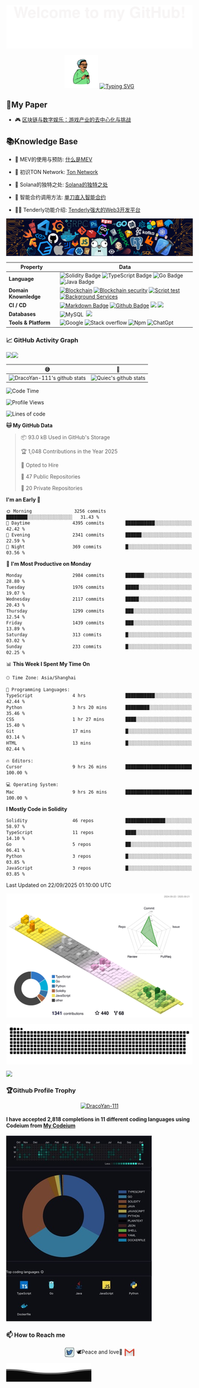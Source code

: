 ![](assets/Bottom_up.svg)

<!--   my-ticker -->
<p align="center">
  <img src="assets/peep.png" alt="Your PNG" width="90" height="90">
    <a href="https://git.io/typing-svg">
    <img src="https://readme-typing-svg.demolab.com?font=Fira+Code&size=23&pause=1000&random=false&width=435&lines=Hello+everyone%2CWhat's+good%F0%9F%98%8A;Welcome+to+my+Github%F0%9F%AB%A3;My+name+is+Draco+Yan%F0%9F%91%A6;Master+Solidity%2CJava%2CGo%2CTs%2CJs%F0%9F%AB%B6;I+like+%F0%9F%8E%B5+%F0%9F%96%A5%EF%B8%8F+%F0%9F%A7%97+%F0%9F%8F%8B%EF%B8%8F+%F0%9F%8F%8A+%F0%9F%8F%93;Still+learning+more%F0%9F%93%96;Peace%F0%9F%95%8A%EF%B8%8F+and+love%F0%9F%A9%B7" alt="Typing SVG" />
  </a>
</p>

<!--   my-paper -->
## 📃My Paper

- 🎮 [区块链与数字娱乐：游戏产业的去中心化与挑战](assets/区块链与数字娱乐：游戏产业的去中心化与挑战.pdf)

<!--   my-Knowledge Base -->
## 📚Knowledge Base

- 🤝 MEV的使用与预防: [什么是MEV](https://private-thursday-1d0.notion.site/MEV-111655235e348000b1cdd1caa3392190?pvs=4)

- 🔭 初识TON Network: [Ton Network](https://private-thursday-1d0.notion.site/Ton-Network-7c5f9699252642149a13f43aea0c4f24?pvs=4)

- 🌱 Solana的独特之处: [Solana的独特之处](https://private-thursday-1d0.notion.site/Solana-a86960bf338d42e38ea6045d00111973?pvs=4)

- 👯 智能合约调用方法: [单刀直入智能合约](https://private-thursday-1d0.notion.site/ecec80a9d3b04896baac7a4f67265c14?pvs=4)

- 👨‍💻 Tenderly功能介绍: [Tenderly强大的Web3开发平台](https://private-thursday-1d0.notion.site/Tenderly-Web3-111655235e348009a14bd04d87cd1ecd?pvs=25)

<!--   my-header-img -->
![](assets/header_.png)

<!--   my-skils -->

| Property                                       | Data                                                                                                                                                                                                                                                                                                                                                                                                                                                                                                                                                                                                                                                                                                                                                                                                                                                                                                                                                                                                                                                                                                                                                                                                                                                                                                                                                                                                                                                                                                                                                                                                                                                                                                                                                                                                            |
|------------------------------------------------|-----------------------------------------------------------------------------------------------------------------------------------------------------------------------------------------------------------------------------------------------------------------------------------------------------------------------------------------------------------------------------------------------------------------------------------------------------------------------------------------------------------------------------------------------------------------------------------------------------------------------------------------------------------------------------------------------------------------------------------------------------------------------------------------------------------------------------------------------------------------------------------------------------------------------------------------------------------------------------------------------------------------------------------------------------------------------------------------------------------------------------------------------------------------------------------------------------------------------------------------------------------------------------------------------------------------------------------------------------------------------------------------------------------------------------------------------------------------------------------------------------------------------------------------------------------------------------------------------------------------------------------------------------------------------------------------------------------------------------------------------------------------------------------------------------------------|
| **Language**                              | ![Solidity Badge](https://img.shields.io/badge/-Solidity-3776AB?style=flat&logo=Solidity&logoColor=white) ![TypeScript Badge](https://img.shields.io/badge/-TypeScript-3776AB?style=flat&logo=TypeScript&logoColor=white) ![Go Badge](https://img.shields.io/badge/-Go-3776AB?style=flat&logo=go&logoColor=white) ![Java Badge](https://img.shields.io/badge/-Java-3776AB?style=flat&logo=Java&logoColor=white)                                                                                                                                                                                                                                                                                                                                                                                                                                                                                                                                                                                                                                                                                                                                                                                                                                                                                                                                                                                                                                                                                                                                                                                                                                                                                                                                                                                                 |
| **Domain Knownledge**                          | [![Blockchain](https://img.shields.io/badge/-Blockchain-01D277?style=flat&logoColor=white)](https://github.com/DracoYan-111?tab=repositories&q=&type=&language=solidity&sort=) [![Blockchain security](https://img.shields.io/badge/-Blockchain%20security-FAB040?style=flat&logoColor=white)](https://github.com/DracoYan-111?tab=repositories&q=&type=&language=solidity&sort=) [![Script test](https://img.shields.io/badge/-Script%20test-4C8CBF?style=flat&logoColor=white)](https://github.com/DracoYan-111?tab=repositories&q=&type=&language=typescript&sort=) [![Background Services](https://img.shields.io/badge/-Background%20Services-FF6600?style=flat&logoColor=white)](https://github.com/DracoYan-111?tab=repositories&q=&type=&language=go&sort=)                                                                                                                                                                                                                                                                                                                                                                                                                                                                                                                                                                                                                                                                                                                                                                                                                                                                                                                                                                                                                                                 |
| **CI / CD**                                    | [![Markdown Badge](https://img.shields.io/badge/-Markdown-2088FF?style=flat&logo=Markdown&logoColor=white)](https://github.com/DracoYan-111/DracoYan-111) [![Github Badge](https://img.shields.io/badge/-Github%20-2088FF?style=flat&logo=Github&logoColor=white)](https://github.com/DracoYan-111) [![](https://img.shields.io/badge/-Docker-2496ED?style=flat-square&logo=docker&logoColor=white)](https://www.docker.com)  [![](https://img.shields.io/badge/-VS_Code-007ACC?style=flat-square&logo=visual-studio-code&logoColor=white)](https://code.visualstudio.com)                                                                                                                                                                                                                                                                                                                                                                                                                                                                                                                                                                                                                                                                                                                                                                                                                                                                                                                                                                                                                                                                                                                                                                                                                                                                                                                                                                                                                                                                                     |
| **Databases**                                  | ![MySQL](https://img.shields.io/badge/-MySQL-444444?style=flat&logo=MySQL)&nbsp; [![](https://img.shields.io/badge/-PostgreSQL-336791?style=flat-square&logo=postgresql&logoColor=white)](https://www.postgresql.org)                                                                                                                                                                                                                                                                                                                                                                                                                                                                                                                                                                                                                                                                                                                                                                                                                                                                                                                                                                                                                         |
| **Tools & Platform**                           | ![Google](https://img.shields.io/badge/Google-F9AB00?style=for-the-badge&logo=google&color=525252) ![Stack overflow](https://img.shields.io/badge/StackOverflow-27338e?style=for-the-badge&logo=stackoverflow&logoColor=white) ![Npm](https://img.shields.io/badge/NPM-E34F26?style=for-the-badge&logo=Npm&logoColor=white) ![ChatGpt](https://img.shields.io/badge/ChatGpt-E34F26?style=for-the-badge&logo=openai&logoColor=white)                                                                                                                                                                                                                                                                                                                                                                                                                                                                                                                                                                                                                                                                                                                                                                                                                                                                                                                                                                                                                                                                                                                                                                                 |

<!--   GitHub stats graph -->
### 📈 GitHub Activity Graph

![](http://github-profile-summary-cards.vercel.app/api/cards/stats?username=DracoYan-111&theme=2077)<img src="https://github-readme-streak-stats.herokuapp.com/?user=DracoYan-111"/>

|😅                                                                                                                                                      |         🤪                                                                                                              |
|--------------------------------------------------------------------------------------------------------------------------------------------------------|--------------------------------------------------------------------------------------------------------------------------|
| ![DracoYan-111's github stats](https://github-readme-stats.vercel.app/api?username=DracoYan-111&show_icons=true&theme=radical&include_all_commits=true) | ![Quiec's github stats](https://github-readme-stats.vercel.app/api/top-langs/?username=DracoYan-111&theme=radical&layout=compact) |

<!--START_SECTION:waka-->
![Code Time](http://img.shields.io/badge/Code%20Time-667%20hrs%2010%20mins-blue)

![Profile Views](http://img.shields.io/badge/Profile%20Views-18-blue)

![Lines of code](https://img.shields.io/badge/From%20Hello%20World%20I%27ve%20Written-17.1%20million%20lines%20of%20code-blue)

**🐱 My GitHub Data** 

> 📦 93.0 kB Used in GitHub's Storage 
 > 
> 🏆 1,048 Contributions in the Year 2025
 > 
> 💼 Opted to Hire
 > 
> 📜 47 Public Repositories 
 > 
> 🔑 20 Private Repositories 
 > 
**I'm an Early 🐤** 

```text
🌞 Morning                3256 commits        ████████░░░░░░░░░░░░░░░░░   31.43 % 
🌆 Daytime                4395 commits        ███████████░░░░░░░░░░░░░░   42.42 % 
🌃 Evening                2341 commits        ██████░░░░░░░░░░░░░░░░░░░   22.59 % 
🌙 Night                  369 commits         █░░░░░░░░░░░░░░░░░░░░░░░░   03.56 % 
```
📅 **I'm Most Productive on Monday** 

```text
Monday                   2984 commits        ███████░░░░░░░░░░░░░░░░░░   28.80 % 
Tuesday                  1976 commits        █████░░░░░░░░░░░░░░░░░░░░   19.07 % 
Wednesday                2117 commits        █████░░░░░░░░░░░░░░░░░░░░   20.43 % 
Thursday                 1299 commits        ███░░░░░░░░░░░░░░░░░░░░░░   12.54 % 
Friday                   1439 commits        ███░░░░░░░░░░░░░░░░░░░░░░   13.89 % 
Saturday                 313 commits         █░░░░░░░░░░░░░░░░░░░░░░░░   03.02 % 
Sunday                   233 commits         █░░░░░░░░░░░░░░░░░░░░░░░░   02.25 % 
```


📊 **This Week I Spent My Time On** 

```text
🕑︎ Time Zone: Asia/Shanghai

💬 Programming Languages: 
TypeScript               4 hrs               ███████████░░░░░░░░░░░░░░   42.44 % 
Python                   3 hrs 20 mins       █████████░░░░░░░░░░░░░░░░   35.46 % 
CSS                      1 hr 27 mins        ████░░░░░░░░░░░░░░░░░░░░░   15.40 % 
Git                      17 mins             █░░░░░░░░░░░░░░░░░░░░░░░░   03.14 % 
HTML                     13 mins             █░░░░░░░░░░░░░░░░░░░░░░░░   02.44 % 

🔥 Editors: 
Cursor                   9 hrs 26 mins       █████████████████████████   100.00 % 

💻 Operating System: 
Mac                      9 hrs 26 mins       █████████████████████████   100.00 % 
```

**I Mostly Code in Solidity** 

```text
Solidity                 46 repos            ███████████████░░░░░░░░░░   58.97 % 
TypeScript               11 repos            ████░░░░░░░░░░░░░░░░░░░░░   14.10 % 
Go                       5 repos             ██░░░░░░░░░░░░░░░░░░░░░░░   06.41 % 
Python                   3 repos             █░░░░░░░░░░░░░░░░░░░░░░░░   03.85 % 
JavaScript               3 repos             █░░░░░░░░░░░░░░░░░░░░░░░░   03.85 % 
```




 Last Updated on 22/09/2025 01:10:00 UTC
<!--END_SECTION:waka-->

<!--  2d history skills -->
![](profile-3d-contrib/profile-season-animate.svg)

<img alt="github contribution grid snake animation" src="assets/github-contribution-grid-snake.svg">

<img src="https://cr-skills-chart-widget.azurewebsites.net/api/api?username=YanLong-111" width="auto" ></img>

### 🏆Github Profile Trophy

<p align="center">
<a href="https://github.com/ryo-ma/github-profile-trophy"><img src="https://github-profile-trophy.vercel.app/?username=DracoYan-111" alt="DracoYan-111"/></a>
</p>

#### I have accepted 2,818 completions in 11 different coding languages using Codeium from [My Codeium](https://codeium.com/profile/dracodecodeium)

![](assets/codeium.jpg)

### 📫 How to Reach me

<p align="center">
<a href="https://twitter.com/Love_Myself_T_T" target="blank"><img align="center" src="./assets/twitter.svg" alt="DracoYan-111" height="30" width="30" /></a>
🕊️Peace and love🩷
<a href="mailto:yanlong2944@gmail.com" target="blank"><img align="center" src="./assets/gmail.svg" alt="Gmail" height="30" width="30" /></a>
</p>

![](assets/Bottom_down.svg)

